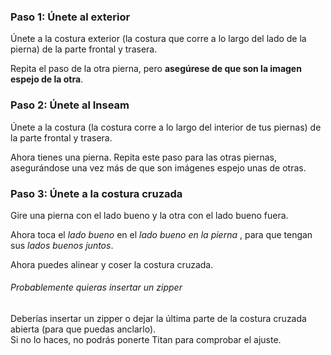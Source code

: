 ### Paso 1: Únete al exterior

Únete a la costura exterior (la costura que corre a lo largo del lado de la pierna) de la parte frontal y trasera.

Repita el paso de la otra pierna, pero **asegúrese de que son la imagen espejo de la otra**.

### Paso 2: Únete al Inseam

Únete a la costura (la costura corre a lo largo del interior de tus piernas) de la parte frontal y trasera.

Ahora tienes una pierna. Repita este paso para las otras piernas, asegurándose una vez más de que son imágenes espejo unas de otras.

### Paso 3: Únete a la costura cruzada

Gire una pierna con el lado bueno y la otra con el lado bueno fuera.

Ahora toca el *lado bueno* en el *lado bueno en la pierna* , para que tengan sus *lados buenos juntos*.

Ahora puedes alinear y coser la costura cruzada.

<Note>

###### Probablemente quieras insertar un zipper

Deberías insertar un zipper o dejar la última parte de la costura cruzada abierta (para que puedas anclarlo).\
Si no lo haces, no podrás ponerte Titan para comprobar el ajuste.

</Note>
